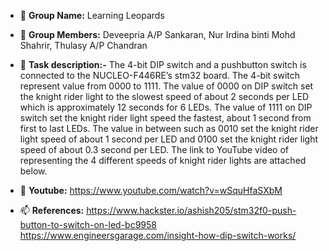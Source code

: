 - 👋 **Group Name:** Learning Leopards
- 👀 **Group Members:** Deveepria A/P Sankaran, Nur Irdina binti Mohd Shahrir, Thulasy A/P Chandran
- 🌱 **Task description:-**
The 4-bit DIP switch and a pushbutton switch is connected to the NUCLEO-F446RE’s stm32 board. The 4-bit switch represent value from 0000 to 1111. The value of 0000 on DIP switch set the knight rider light to the slowest speed of about 2 seconds per LED which is approximately 12 seconds for 6 LEDs. The value of 1111 on DIP switch set the knight rider light speed the fastest, about 1 second from first to last LEDs. The value in between such as 0010 set the knight rider light speed of about 1 second per LED and 0100 set the knight rider light speed of about 0.3 second per LED. The link to YouTube video of representing the 4 different speeds of knight rider lights are attached below.

- 💞️ **Youtube:** https://www.youtube.com/watch?v=wSquHfaSXbM
- 📫 **References:** https://www.hackster.io/ashish205/stm32f0-push-button-to-switch-on-led-bc9958 https://www.engineersgarage.com/insight-how-dip-switch-works/
